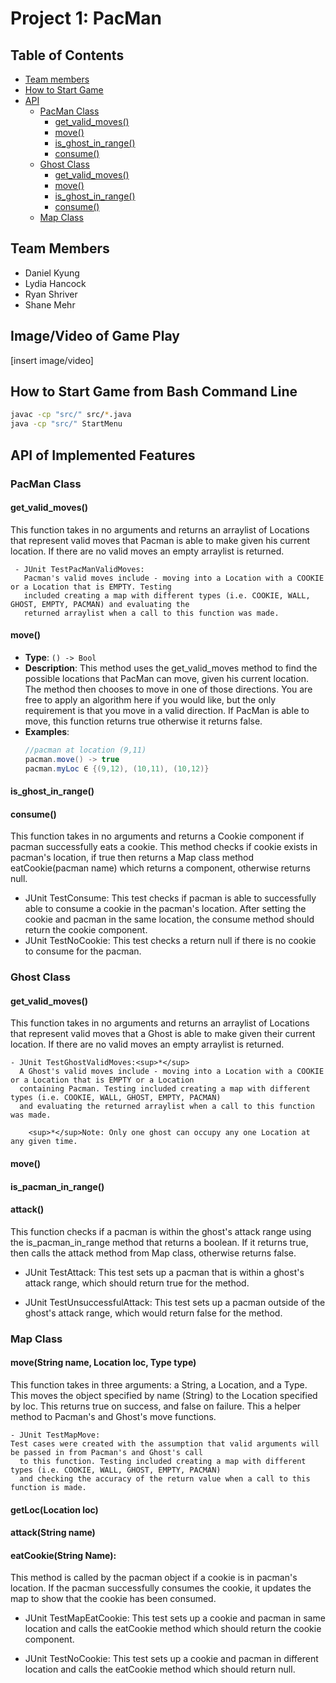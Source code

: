 # Project 1: PacMan

## Table of Contents
- [Team members](#team-members)
- [How to Start Game](#how-to-start-game-from-bash-command-line)
- [API](#api-of-implemented-features)
   * [PacMan Class](#pacman-class) 
      + [get_valid_moves()](#get_valid_moves())
      + [move()](#move())
      + [is_ghost_in_range()](#is_ghost_in_range())
      + [consume()](#consume())
   * [Ghost Class](#ghost-class)
      + [get_valid_moves()](#get_valid_moves()-1)
      + [move()](#move()-1)
      + [is_ghost_in_range()](#is_pacman_in_range())
      + [consume()](#attack())
   * [Map Class](#map-class)

<!-- toc -->
## Team Members
* Daniel Kyung
* Lydia Hancock
* Ryan Shriver
* Shane Mehr

## Image/Video of Game Play

[insert image/video]

## How to Start Game from Bash Command Line

```bash
javac -cp "src/" src/*.java
java -cp "src/" StartMenu
```

## API of Implemented Features

### PacMan Class
#### get_valid_moves()
This function takes in no arguments and returns an arraylist of Locations that represent valid moves that Pacman is 
   able to make given his current location. If there are no valid moves an empty arraylist is returned.

     - JUnit TestPacManValidMoves:  
       Pacman's valid moves include - moving into a Location with a COOKIE or a Location that is EMPTY. Testing 
       included creating a map with different types (i.e. COOKIE, WALL, GHOST, EMPTY, PACMAN) and evaluating the 
       returned arraylist when a call to this function was made. 

#### move()
- **Type**: `() -> Bool`
- **Description**: This method uses the get_valid_moves method to find the possible locations that PacMan can move, given his current location. The method then  chooses to move in one of those directions. You are free to apply an algorithm here if you would like, but the only requirement is that you move in a valid direction. If PacMan is able to move, this function returns true otherwise it returns false.
- **Examples**:
  ```java
  //pacman at location (9,11)
  pacman.move() -> true
  pacman.myLoc ∈ {(9,12), (10,11), (10,12)}
  ```
  
#### is_ghost_in_range()


#### consume()
This function takes in no arguments and returns a Cookie component if pacman successfully eats a cookie. This method checks if cookie exists in pacman's             location, if true then returns a Map class method eatCookie(pacman name) which returns a component, otherwise returns null. 
   
   - JUnit TestConsume:
     This test checks if pacman is able to successfully able to consume a cookie in the pacman's location. After setting the cookie and pacman in the same location, the consume method should return the cookie component. 
   - JUnit TestNoCookie: 
      This test checks a return null if there is no cookie to consume for the pacman. 

### Ghost Class
#### get_valid_moves()
This function takes in no arguments and returns an arraylist of Locations that represent valid moves that a Ghost is
   able to make given their current location. If there are no valid moves an empty arraylist is returned.

    - JUnit TestGhostValidMoves:<sup>*</sup>  
      A Ghost's valid moves include - moving into a Location with a COOKIE or a Location that is EMPTY or a Location
      containing Pacman. Testing included creating a map with different types (i.e. COOKIE, WALL, GHOST, EMPTY, PACMAN) 
      and evaluating the returned arraylist when a call to this function was made.  

        <sup>*</sup>Note: Only one ghost can occupy any one Location at any given time. 

#### move()


#### is_pacman_in_range()


#### attack()
This function checks if a pacman is within the ghost's attack range using the is_pacman_in_range method that returns a boolean. If it returns true, then calls the attack method
from Map class, otherwise returns false. 

   - JUnit TestAttack: 
      This test sets up a pacman that is within a ghost's attack range,  which should return true for the method. 
   
   - JUnit TestUnsuccessfulAttack: 
      This test sets up a pacman outside of the ghost's attack range, which would return false for the method. 
      

### Map Class
#### move(String name, Location loc, Type type)  
This function takes in three arguments: a String, a Location, and a Type. This moves the object specified by name (String) 
   to the Location specified by loc. This returns true on success, and false on failure. This a helper method to Pacman's 
   and Ghost's move functions. 

    - JUnit TestMapMove:  
    Test cases were created with the assumption that valid arguments will be passed in from Pacman's and Ghost's call 
      to this function. Testing included creating a map with different types (i.e. COOKIE, WALL, GHOST, EMPTY, PACMAN)
      and checking the accuracy of the return value when a call to this function is made.   


#### getLoc(Location loc)


#### attack(String name)


#### eatCookie(String Name):
This method is called by the pacman object if a cookie is in pacman's location. If the pacman successfully consumes the cookie, it updates the map to show that the cookie has been consumed. 

   - JUnit TestMapEatCookie:
      This test sets up a cookie and pacman in same location and calls the eatCookie method which should return the cookie component. 
      
   - JUnit TestNoCookie: 
      This test sets up a cookie and pacman in different location and calls the eatCookie method which should return null. 
